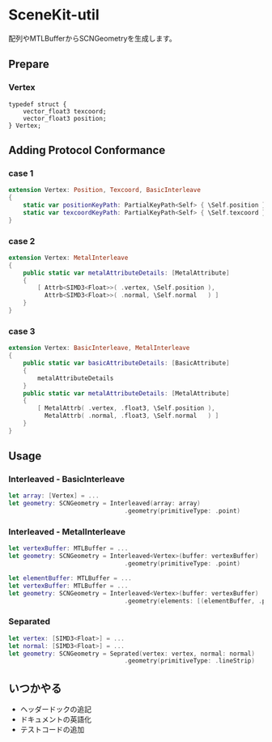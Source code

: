 # SceneKit-util

配列やMTLBufferからSCNGeometryを生成します。

## Prepare

### Vertex

``` Metal
typedef struct {
    vector_float3 texcoord;
    vector_float3 position;
} Vertex;
```

## Adding Protocol Conformance

### case 1

``` Swift
extension Vertex: Position, Texcoord, BasicInterleave
{
    static var positionKeyPath: PartialKeyPath<Self> { \Self.position }
    static var texcoordKeyPath: PartialKeyPath<Self> { \Self.texcoord }
}
```

### case 2

``` Swift
extension Vertex: MetalInterleave
{
    public static var metalAttributeDetails: [MetalAttribute]
    {
        [ Attrb<SIMD3<Float>>( .vertex, \Self.position ),
          Attrb<SIMD3<Float>>( .normal, \Self.normal   ) ]
    }
}
```

### case 3

``` Swift
extension Vertex: BasicInterleave, MetalInterleave
{
    public static var basicAttributeDetails: [BasicAttribute]
    {
        metalAttributeDetails
    }
    public static var metalAttributeDetails: [MetalAttribute]
    {
        [ MetalAttrb( .vertex, .float3, \Self.position ),
          MetalAttrb( .normal, .float3, \Self.normal   ) ]
    }
}
```

## Usage

### Interleaved - BasicInterleave

``` Swift
let array: [Vertex] = ...
let geometry: SCNGeometry = Interleaved(array: array)
                                .geometry(primitiveType: .point)
```

### Interleaved - MetalInterleave

``` Swift
let vertexBuffer: MTLBuffer = ...
let geometry: SCNGeometry = Interleaved<Vertex>(buffer: vertexBuffer)
                                .geometry(primitiveType: .point)
```

``` Swift
let elementBuffer: MTLBuffer = ...
let vertexBuffer: MTLBuffer = ...
let geometry: SCNGeometry = Interleaved<Vertex>(buffer: vertexBuffer)
                                .geometry(elements: [(elementBuffer, .point)])
```

### Separated

``` Swift
let vertex: [SIMD3<Float>] = ...
let normal: [SIMD3<Float>] = ...
let geometry: SCNGeometry = Seprated(vertex: vertex, normal: normal)
                                .geometry(primitiveType: .lineStrip)
```

## いつかやる

- ヘッダードックの追記
- ドキュメントの英語化
- テストコードの追加

